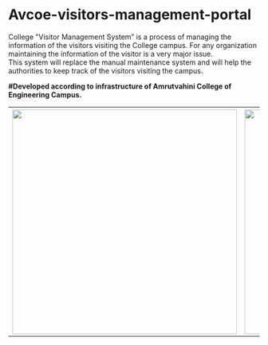 # Avcoe-visitors-management-portal
College "Visitor Management System” is a process of managing the information of the visitors visiting the College campus. 
For any organization maintaining the information of the visitor is a very major issue.  
This system will replace the manual maintenance system and will help the authorities to keep track of the visitors visiting the campus.


<B>#Developed according to infrastructure of Amrutvahini College of Engineering Campus.<b/>
<table style="width:100%">
  <tr>
    <th><img src="https://www.avcoe.org/images/gallery/1.jpg" hight="400" width="450"/></th>
    <th><img src="https://www.avcoe.org/images/OW.JPG" hight="400" width="450"/></th>
  </tr>

</table>
